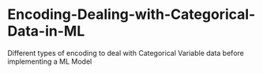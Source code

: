 # Encoding-Dealing-with-Categorical-Data-in-ML
Different types of encoding to deal with Categorical Variable data before implementing a ML Model
